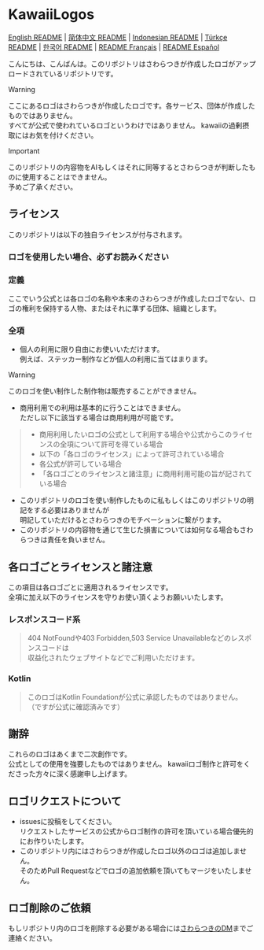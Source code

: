 # KawaiiLogos

[English README](./README_EN.md) | [简体中文 README](/README-zhHans.md) | [Indonesian README](/README-ID.md) | [Türkçe README](/README-tr.md) | [한국어 README](/README-kr.md) | [README Français](/README-fr.md) | [README Español](/README-es.md)

こんにちは、こんばんは。このリポジトリはさわらつきが作成したロゴがアップロードされているリポジトリです。

> [!WARNING]  
 ここにあるロゴはさわらつきが作成したロゴです。各サービス、団体が作成したものではありません。  
 すべてが公式で使われているロゴというわけではありません。
 kawaiiの過剰摂取にはお気を付けください。  

> [!IMPORTANT]  
 このリポジトリの内容物をAIもしくはそれに同等するとさわらつきが判断したものに使用することはできません。  
 予めご了承ください。

## ライセンス

このリポジトリは以下の独自ライセンスが付与されます。

### ロゴを使用したい場合、必ずお読みください

### 定義

ここでいう公式とは各ロゴの名称や本来のさわらつきが作成したロゴでない、ロゴの権利を保持する人物、またはそれに準ずる団体、組織とします。

### 全項

- 個人の利用に限り自由にお使いいただけます。  
例えば、ステッカー制作などが個人の利用に当てはまります。
> [!WARNING]  
> このロゴを使い制作した制作物は販売することができません。
- 商用利用での利用は基本的に行うことはできません。  
ただし以下に該当する場合は商用利用が可能です。
> - 商用利用したいロゴの公式として利用する場合や公式からこのライセンスの全項について許可を得ている場合  
> - 以下の「各ロゴのライセンス」によって許可されている場合
> - 各公式が許可している場合
> - 「各ロゴごとのライセンスと諸注意」に商用利用可能の旨が記されている場合
- このリポジトリのロゴを使い制作したものに私もしくはこのリポジトリの明記をする必要はありませんが  
  明記していただけるとさわらつきのモチベーションに繋がります。
- このリポジトリの内容物を通じて生じた損害については如何なる場合もさわらつきは責任を負いません。

## 各ロゴごとライセンスと諸注意

この項目は各ロゴごとに適用されるライセンスです。  
全項に加え以下のライセンスを守りお使い頂くようお願いいたします。  

### レスポンスコード系

> 404 NotFoundや403 Forbidden,503 Service Unavailableなどのレスポンスコードは  
収益化されたウェブサイトなどでご利用いただけます。

### Kotlin

> このロゴはKotlin Foundationが公式に承認したものではありません。  
（ですが公式に確認済みです）

## 謝辞

これらのロゴはあくまで二次創作です。  
公式としての使用を強要したものではありません。
kawaiiロゴ制作と許可をくださった方々に深く感謝申し上げます。

## ロゴリクエストについて

- issuesに投稿をしてください。  
リクエストしたサービスの公式からロゴ制作の許可を頂いている場合優先的にお作りいたします。
- このリポジトリ内にはさわらつきが作成したロゴ以外のロゴは追加しません。  
  そのためPull Requestなどでロゴの追加依頼を頂いてもマージをいたしません。

## ロゴ削除のご依頼

もしリポジトリ内のロゴを削除する必要がある場合には[さわらつきのDM](https://x.com/sawaratsuki1004)までご連絡ください。
